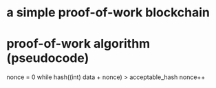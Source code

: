 # a simple proof-of-work blockchain

# proof-of-work algorithm (pseudocode)
nonce = 0
while hash((int) data + nonce) > acceptable_hash
  nonce++
